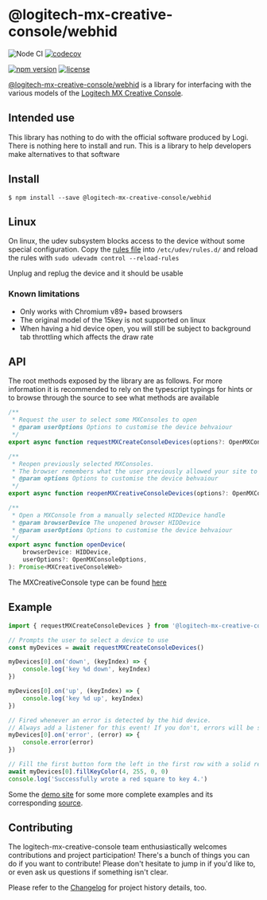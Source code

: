 # @logitech-mx-creative-console/webhid

![Node CI](https://github.com/Julusian/node-logitech-mx-creative-console/workflows/Node%20CI/badge.svg)
[![codecov](https://codecov.io/gh/Julusian/node-logitech-mx-creative-console/branch/master/graph/badge.svg?token=Hl4QXGZJMF)](https://codecov.io/gh/Julusian/node-logitech-mx-creative-console)

[![npm version](https://img.shields.io/npm/v/@logitech-mx-creative-console/webhid.svg)](https://npm.im/@logitech-mx-creative-console/webhid)
[![license](https://img.shields.io/npm/l/@logitech-mx-creative-console/webhid.svg)](https://npm.im/@logitech-mx-creative-console/webhid)

[@logitech-mx-creative-console/webhid](https://www.npmjs.com/org/logitech-mx-creative-console) is a library for interfacing with the various models of the [Logitech MX Creative Console](https://www.logitech.com/en-gb/products/keyboards/mx-creative-console.html).

## Intended use

This library has nothing to do with the official software produced by Logi. There is nothing here to install and run. This is a library to help developers make alternatives to that software

## Install

`$ npm install --save @logitech-mx-creative-console/webhid`

## Linux

On linux, the udev subsystem blocks access to the device without some special configuration.
Copy the [rules file](./udev/50-logi-mx-creative-console-user.rules) into `/etc/udev/rules.d/` and reload the rules with `sudo udevadm control --reload-rules`

Unplug and replug the device and it should be usable

### Known limitations

- Only works with Chromium v89+ based browsers
- The original model of the 15key is not supported on linux
- When having a hid device open, you will still be subject to background tab throttling which affects the draw rate

## API

The root methods exposed by the library are as follows. For more information it is recommended to rely on the typescript typings for hints or to browse through the source to see what methods are available

```typescript
/**
 * Request the user to select some MXConsoles to open
 * @param userOptions Options to customise the device behvaiour
 */
export async function requestMXCreateConsoleDevices(options?: OpenMXConsoleOptions): Promise<MXCreativeConsoleWeb[]>

/**
 * Reopen previously selected MXConsoles.
 * The browser remembers what the user previously allowed your site to access, and this will open those without the request dialog
 * @param options Options to customise the device behvaiour
 */
export async function reopenMXCreativeConsoleDevices(options?: OpenMXConsoleOptions): Promise<MXCreativeConsoleWeb[]>

/**
 * Open a MXConsole from a manually selected HIDDevice handle
 * @param browserDevice The unopened browser HIDDevice
 * @param userOptions Options to customise the device behvaiour
 */
export async function openDevice(
	browserDevice: HIDDevice,
	userOptions?: OpenMXConsoleOptions,
): Promise<MXCreativeConsoleWeb>
```

The MXCreativeConsole type can be found [here](/packages/core/src/models/types.ts#L15)

## Example

```typescript
import { requestMXCreateConsoleDevices } from '@logitech-mx-creative-console/webhid'

// Prompts the user to select a device to use
const myDevices = await requestMXCreateConsoleDevices()

myDevices[0].on('down', (keyIndex) => {
	console.log('key %d down', keyIndex)
})

myDevices[0].on('up', (keyIndex) => {
	console.log('key %d up', keyIndex)
})

// Fired whenever an error is detected by the hid device.
// Always add a listener for this event! If you don't, errors will be silently dropped.
myDevices[0].on('error', (error) => {
	console.error(error)
})

// Fill the first button form the left in the first row with a solid red color. This is asynchronous.
await myDevices[0].fillKeyColor(4, 255, 0, 0)
console.log('Successfully wrote a red square to key 4.')
```

Some the [demo site](https://julusian.github.io/node-logitech-mx-creative-console/) for some more complete examples and its corresponding [source](/packages/webhid-demo).

## Contributing

The logitech-mx-creative-console team enthusiastically welcomes contributions and project participation! There's a bunch of things you can do if you want to contribute! Please don't hesitate to jump in if you'd like to, or even ask us questions if something isn't clear.

Please refer to the [Changelog](CHANGELOG.md) for project history details, too.
